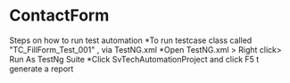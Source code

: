 # ContactForm

Steps on how to run test automation *To run testcase class called "TC_FillForm_Test_001" , via TestNG.xml *Open TestNG.xml > Right click> Run As TestNg Suite *Click SvTechAutomationProject and click F5 t generate a report
